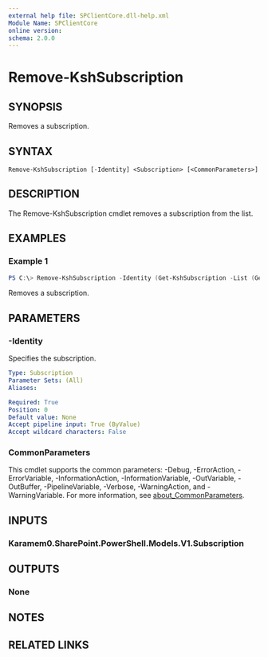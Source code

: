 ```yaml
---
external help file: SPClientCore.dll-help.xml
Module Name: SPClientCore
online version:
schema: 2.0.0
---
```


# Remove-KshSubscription

## SYNOPSIS
Removes a subscription.

## SYNTAX

```
Remove-KshSubscription [-Identity] <Subscription> [<CommonParameters>]
```

## DESCRIPTION
The Remove-KshSubscription cmdlet removes a subscription from the list.

## EXAMPLES

### Example 1
```powershell
PS C:\> Remove-KshSubscription -Identity (Get-KshSubscription -List (Get-KshList -ListTitle 'Announcements') -SubscriptionId '40231e12-904f-430a-aa76-a6487076c36e')
```

Removes a subscription.

## PARAMETERS

### -Identity
Specifies the subscription.

```yaml
Type: Subscription
Parameter Sets: (All)
Aliases:

Required: True
Position: 0
Default value: None
Accept pipeline input: True (ByValue)
Accept wildcard characters: False
```

### CommonParameters
This cmdlet supports the common parameters: -Debug, -ErrorAction, -ErrorVariable, -InformationAction, -InformationVariable, -OutVariable, -OutBuffer, -PipelineVariable, -Verbose, -WarningAction, and -WarningVariable. For more information, see [about_CommonParameters](http://go.microsoft.com/fwlink/?LinkID=113216).

## INPUTS

### Karamem0.SharePoint.PowerShell.Models.V1.Subscription

## OUTPUTS

### None

## NOTES

## RELATED LINKS

